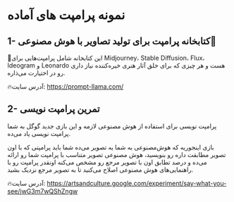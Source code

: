 # نمونه پرامپت های آماده
## 1- کتابخانه پرامپت‌ برای تولید تصاویر با هوش مصنوعی🌟

🚨این کتابخانه شامل پرامپت‌هایی برای Midjourney، Stable Diffusion، Flux، Ideogram و Leonardo هست و هر چیزی که برای خلق آثار هنری خیره‌کننده نیاز داری رو در اختیارت می‌ذاره.

🔥آدرس سایت: https://prompt-llama.com/

## 2- تمرین پرامپت نویسی
پرامپت نویسی برای استفاده از هوش مصنوعی لازمه و این بازی جدید گوگل به شما پرامپت نویسی یاد می‌ده.

بازی اینجوریه که هوش‌مصنوعی به شما یه تصویر می‌ده شما باید پرامپتی که با اون تصویر مطابقت داره رو بنويسيد، هوش مصنوعی تصویر متناسب با پرامپت شما رو ارائه می‌ده و درصد تطابق اون با تصویر مرجع رو مشخص می‌کنه اونقدر پرامپت رو با راهنمایی‌های هوش مصنوعی اصلاح می‌کنید تا به تصویر مرجع نزدیک بشید.

🔥آدرس سایت: https://artsandculture.google.com/experiment/say-what-you-see/jwG3m7wQShZngw

